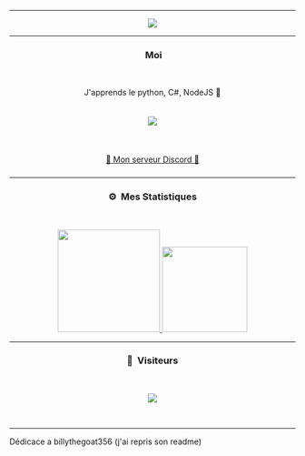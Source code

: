 -----

<p align = "center">
<img src="https://cdn.discordapp.com/banners/852800519138312232/a_eaaa566dc239fcb58e8b80c79d5fe283.gif?size=512">
</p>

-----
### <p align="center">&nbsp;Moi</p>
<br>
<p align="center">
  J'apprends le python, C#, NodeJS 🙂
  <br>
  <br>
  <br>
  <img src="https://cdn.discordapp.com/avatars/853162097924243476/a_158c03a2f3de464ccd1200f4779d8969.gif?size=128">
  <br>
  <br>
  <br>
  <br>
  <a href="https://discord.gg/tJNUJSXD">💬 Mon serveur Discord 💬</a>
  
  
  <br>
</p>





###




-----
### <p align="center">⚙️ &nbsp;Mes Statistiques</p>
<br>
<p align="center">
<a href="https://github.com/billythegoat356">
  <img height="180em" src="https://github-readme-stats-eight-theta.vercel.app/api?username=D3Loading&show_icons=true&theme=react&include_all_commits=true&locale=fr"/>
  <img height="150em" src="https://github-readme-stats-eight-theta.vercel.app/api/top-langs/?username=D3Loading&layout=compact&langs_count=8&theme=react&locale=fr"/>
</a>
  
</p>

-----

### <p align="center">👀 &nbsp;Visiteurs</p>
<br>
<p align="center">
  <img src="https://profile-counter.glitch.me/D3Loading/count.svg" />
</p>
<br>

-----
Dédicace a billythegoat356 (j'ai repris son readme)
